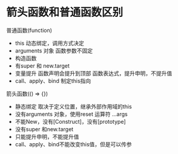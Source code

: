# 箭头函数和普通函数区别

普通函数(function)

- this 动态绑定，调用方式决定
- arguments 对象
  函数参数不固定
- 构造函数
- 有super 和 new.target
- 变量提升 函数声明会提升到顶部
  函数表达式，提升申明，不提升值
- call、apply、bind 制定this指向

箭头函数(() => {})

- 静态绑定 取决于定义位置，继承外部作用域的this
- 没有arguments 对象，使用reset 运算符 ...args
- 不能New，没有[Construct]，没有[prototype]
- 没有super 和new.target
- 只能提升申明，不能提升值
- call、apply、bind不能改变this值，但是可以传参
